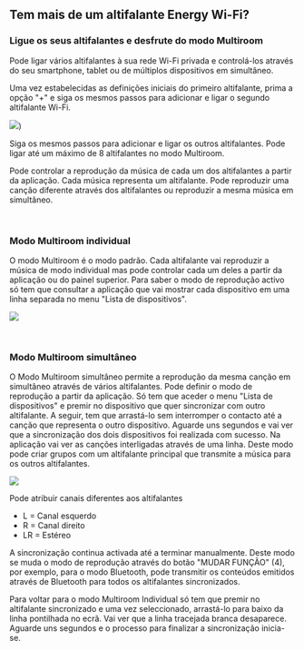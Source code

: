 ## Tem mais de um altifalante Energy Wi-Fi? 
### Ligue os seus altifalantes e desfrute do modo Multiroom

Pode ligar vários altifalantes à sua rede Wi-Fi privada e controlá-los através do seu smartphone, tablet ou de múltiplos dispositivos em simultâneo.

Uma vez estabelecidas as definições iniciais do primeiro altifalante, prima a opção "+" e siga os mesmos passos para adicionar e ligar o segundo altifalante Wi-Fi.

![](http://static.energysistem.com/images/manuals/42677/56e83f46d2bdb.jpg))

Siga os mesmos passos para adicionar e ligar os outros altifalantes. Pode ligar até um máximo de 8 altifalantes no modo Multiroom.

Pode controlar a reprodução da música de cada um dos altifalantes a partir da aplicação. Cada música representa um altifalante. Pode reproduzir uma canção diferente através dos altifalantes ou reproduzir a mesma música em simultâneo.

<br/>

### Modo Multiroom individual

O modo Multiroom é o modo padrão. Cada altifalante vai reproduzir a música de modo individual mas pode controlar cada um deles a partir da aplicação ou do painel superior. Para saber o modo de reprodução activo só tem que consultar a aplicação que vai mostrar cada dispositivo em uma linha separada no menu "Lista de dispositivos".

![](http://static.energysistem.com/images/manuals/42677/56e8403b2cade.jpg)

<br/>

### Modo Multiroom simultâneo

O Modo Multiroom simultâneo permite a reprodução da mesma canção em simultâneo através de vários altifalantes. Pode definir o modo de reprodução a partir da aplicação. Só tem que aceder o menu "Lista de dispositivos" e premir no dispositivo que quer sincronizar com outro altifalante. A seguir, tem que arrastá-lo sem interromper o contacto até a canção que representa o outro dispositivo. Aguarde uns segundos e vai ver que a sincronização dos dois dispositivos foi realizada com sucesso. Na aplicação vai ver as canções interligadas através de uma linha. Deste modo pode criar grupos com um altifalante principal que transmite a música para os outros altifalantes. 

![](http://static.energysistem.com/images/manuals/42677/56e84120006a8.jpg)

Pode atribuir canais diferentes aos altifalantes

* L = Canal esquerdo
* R = Canal direito
* LR = Estéreo

A sincronização continua activada até a terminar manualmente. Deste modo se muda o modo de reprodução através do botão "MUDAR FUNÇÃO" (4), por exemplo, para o modo Bluetooth, pode transmitir os conteúdos emitidos através de Bluetooth para todos os altifalantes sincronizados. 

 Para voltar para o modo Multiroom Individual só tem que premir no altifalante sincronizado e uma vez seleccionado, arrastá-lo para baixo da linha pontilhada no ecrã. Vai ver que a linha tracejada branca desaparece. Aguarde uns segundos e o processo para finalizar a sincronização inicia-se. 

